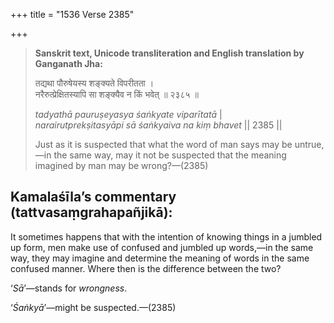 +++
title = "1536 Verse 2385"

+++
> **Sanskrit text, Unicode transliteration and English translation by Ganganath Jha:** 
>
> तद्यथा पौरुषेयस्य शङ्क्यते विपरीतता ।  
> नरैरुत्प्रेक्षितस्यापि सा शङ्क्यैव न किं भवेत् ॥ २३८५ ॥ 
>
> *tadyathā pauruṣeyasya śaṅkyate viparītatā* \|  
> *narairutprekṣitasyāpi sā śaṅkyaiva na kiṃ bhavet* \|\| 2385 \|\| 
>
> Just as it is suspected that what the word of man says may be untrue,—in the same way, may it not be suspected that the meaning imagined by man may be wrong?—(2385)



## Kamalaśīla’s commentary (tattvasaṃgrahapañjikā):

It sometimes happens that with the intention of knowing things in a jumbled up form, men make use of confused and jumbled up words,—in the same way, they may imagine and determine the meaning of words in the same confused manner. Where then is the difference between the two?

‘*Sā*’—stands for *wrongness*.

‘*Śaṅkyā*’—might be suspected.—(2385)


